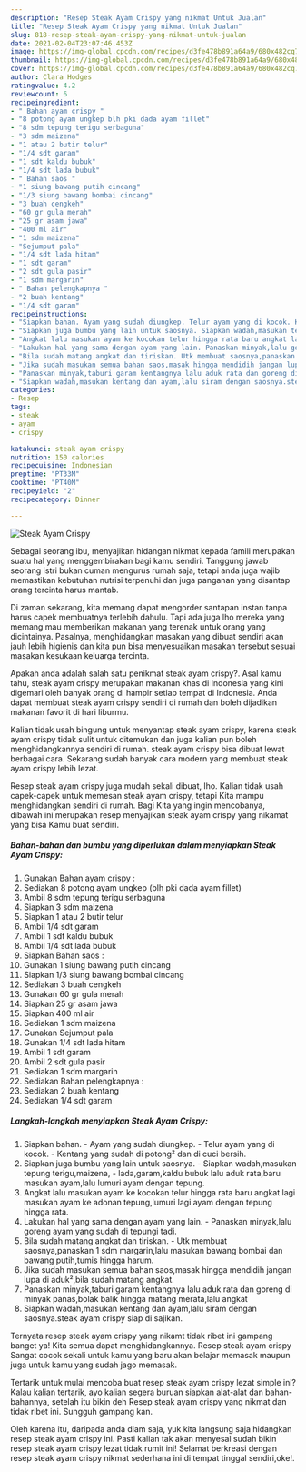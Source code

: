 ```yaml
---
description: "Resep Steak Ayam Crispy yang nikmat Untuk Jualan"
title: "Resep Steak Ayam Crispy yang nikmat Untuk Jualan"
slug: 818-resep-steak-ayam-crispy-yang-nikmat-untuk-jualan
date: 2021-02-04T23:07:46.453Z
image: https://img-global.cpcdn.com/recipes/d3fe478b891a64a9/680x482cq70/steak-ayam-crispy-foto-resep-utama.jpg
thumbnail: https://img-global.cpcdn.com/recipes/d3fe478b891a64a9/680x482cq70/steak-ayam-crispy-foto-resep-utama.jpg
cover: https://img-global.cpcdn.com/recipes/d3fe478b891a64a9/680x482cq70/steak-ayam-crispy-foto-resep-utama.jpg
author: Clara Hodges
ratingvalue: 4.2
reviewcount: 6
recipeingredient:
- " Bahan ayam crispy "
- "8 potong ayam ungkep blh pki dada ayam fillet"
- "8 sdm tepung terigu serbaguna"
- "3 sdm maizena"
- "1 atau 2 butir telur"
- "1/4 sdt garam"
- "1 sdt kaldu bubuk"
- "1/4 sdt lada bubuk"
- " Bahan saos "
- "1 siung bawang putih cincang"
- "1/3 siung bawang bombai cincang"
- "3 buah cengkeh"
- "60 gr gula merah"
- "25 gr asam jawa"
- "400 ml air"
- "1 sdm maizena"
- "Sejumput pala"
- "1/4 sdt lada hitam"
- "1 sdt garam"
- "2 sdt gula pasir"
- "1 sdm margarin"
- " Bahan pelengkapnya "
- "2 buah kentang"
- "1/4 sdt garam"
recipeinstructions:
- "Siapkan bahan. Ayam yang sudah diungkep. Telur ayam yang di kocok. Kentang yang sudah di potong² dan di cuci bersih."
- "Siapkan juga bumbu yang lain untuk saosnya. Siapkan wadah,masukan tepung terigu,maizena, lada,garam,kaldu bubuk lalu aduk rata,baru masukan ayam,lalu lumuri ayam dengan tepung."
- "Angkat lalu masukan ayam ke kocokan telur hingga rata baru angkat lagi masukan ayam ke adonan tepung,lumuri lagi ayam dengan tepung hingga rata."
- "Lakukan hal yang sama dengan ayam yang lain. Panaskan minyak,lalu goreng ayam yang sudah di tepungi tadi."
- "Bila sudah matang angkat dan tiriskan. Utk membuat saosnya,panaskan 1 sdm margarin,lalu masukan bawang bombai dan bawang putih,tumis hingga harum."
- "Jika sudah masukan semua bahan saos,masak hingga mendidih jangan lupa di aduk²,bila sudah matang angkat."
- "Panaskan minyak,taburi garam kentangnya lalu aduk rata dan goreng di minyak panas,bolak balik hingga matang merata,lalu angkat"
- "Siapkan wadah,masukan kentang dan ayam,lalu siram dengan saosnya.steak ayam crispy siap di sajikan."
categories:
- Resep
tags:
- steak
- ayam
- crispy

katakunci: steak ayam crispy 
nutrition: 150 calories
recipecuisine: Indonesian
preptime: "PT33M"
cooktime: "PT40M"
recipeyield: "2"
recipecategory: Dinner

---
```



![Steak Ayam Crispy](https://img-global.cpcdn.com/recipes/d3fe478b891a64a9/680x482cq70/steak-ayam-crispy-foto-resep-utama.jpg)

Sebagai seorang ibu, menyajikan hidangan nikmat kepada famili merupakan suatu hal yang menggembirakan bagi kamu sendiri. Tanggung jawab seorang istri bukan cuman mengurus rumah saja, tetapi anda juga wajib memastikan kebutuhan nutrisi terpenuhi dan juga panganan yang disantap orang tercinta harus mantab.

Di zaman  sekarang, kita memang dapat mengorder santapan instan tanpa harus capek membuatnya terlebih dahulu. Tapi ada juga lho mereka yang memang mau memberikan makanan yang terenak untuk orang yang dicintainya. Pasalnya, menghidangkan masakan yang dibuat sendiri akan jauh lebih higienis dan kita pun bisa menyesuaikan masakan tersebut sesuai masakan kesukaan keluarga tercinta. 



Apakah anda adalah salah satu penikmat steak ayam crispy?. Asal kamu tahu, steak ayam crispy merupakan makanan khas di Indonesia yang kini digemari oleh banyak orang di hampir setiap tempat di Indonesia. Anda dapat membuat steak ayam crispy sendiri di rumah dan boleh dijadikan makanan favorit di hari liburmu.

Kalian tidak usah bingung untuk menyantap steak ayam crispy, karena steak ayam crispy tidak sulit untuk ditemukan dan juga kalian pun boleh menghidangkannya sendiri di rumah. steak ayam crispy bisa dibuat lewat berbagai cara. Sekarang sudah banyak cara modern yang membuat steak ayam crispy lebih lezat.

Resep steak ayam crispy juga mudah sekali dibuat, lho. Kalian tidak usah capek-capek untuk memesan steak ayam crispy, tetapi Kita mampu menghidangkan sendiri di rumah. Bagi Kita yang ingin mencobanya, dibawah ini merupakan resep menyajikan steak ayam crispy yang nikamat yang bisa Kamu buat sendiri.

<!--inarticleads1-->

##### Bahan-bahan dan bumbu yang diperlukan dalam menyiapkan Steak Ayam Crispy:

1. Gunakan  Bahan ayam crispy :
1. Sediakan 8 potong ayam ungkep (blh pki dada ayam fillet)
1. Ambil 8 sdm tepung terigu serbaguna
1. Siapkan 3 sdm maizena
1. Siapkan 1 atau 2 butir telur
1. Ambil 1/4 sdt garam
1. Ambil 1 sdt kaldu bubuk
1. Ambil 1/4 sdt lada bubuk
1. Siapkan  Bahan saos :
1. Gunakan 1 siung bawang putih cincang
1. Siapkan 1/3 siung bawang bombai cincang
1. Sediakan 3 buah cengkeh
1. Gunakan 60 gr gula merah
1. Siapkan 25 gr asam jawa
1. Siapkan 400 ml air
1. Sediakan 1 sdm maizena
1. Gunakan Sejumput pala
1. Gunakan 1/4 sdt lada hitam
1. Ambil 1 sdt garam
1. Ambil 2 sdt gula pasir
1. Sediakan 1 sdm margarin
1. Sediakan  Bahan pelengkapnya :
1. Sediakan 2 buah kentang
1. Sediakan 1/4 sdt garam




<!--inarticleads2-->

##### Langkah-langkah menyiapkan Steak Ayam Crispy:

1. Siapkan bahan. - Ayam yang sudah diungkep. - Telur ayam yang di kocok. - Kentang yang sudah di potong² dan di cuci bersih.
1. Siapkan juga bumbu yang lain untuk saosnya. - Siapkan wadah,masukan tepung terigu,maizena, - lada,garam,kaldu bubuk lalu aduk rata,baru masukan ayam,lalu lumuri ayam dengan tepung.
1. Angkat lalu masukan ayam ke kocokan telur hingga rata baru angkat lagi masukan ayam ke adonan tepung,lumuri lagi ayam dengan tepung hingga rata.
1. Lakukan hal yang sama dengan ayam yang lain. - Panaskan minyak,lalu goreng ayam yang sudah di tepungi tadi.
1. Bila sudah matang angkat dan tiriskan. - Utk membuat saosnya,panaskan 1 sdm margarin,lalu masukan bawang bombai dan bawang putih,tumis hingga harum.
1. Jika sudah masukan semua bahan saos,masak hingga mendidih jangan lupa di aduk²,bila sudah matang angkat.
1. Panaskan minyak,taburi garam kentangnya lalu aduk rata dan goreng di minyak panas,bolak balik hingga matang merata,lalu angkat
1. Siapkan wadah,masukan kentang dan ayam,lalu siram dengan saosnya.steak ayam crispy siap di sajikan.




Ternyata resep steak ayam crispy yang nikamt tidak ribet ini gampang banget ya! Kita semua dapat menghidangkannya. Resep steak ayam crispy Sangat cocok sekali untuk kamu yang baru akan belajar memasak maupun juga untuk kamu yang sudah jago memasak.

Tertarik untuk mulai mencoba buat resep steak ayam crispy lezat simple ini? Kalau kalian tertarik, ayo kalian segera buruan siapkan alat-alat dan bahan-bahannya, setelah itu bikin deh Resep steak ayam crispy yang nikmat dan tidak ribet ini. Sungguh gampang kan. 

Oleh karena itu, daripada anda diam saja, yuk kita langsung saja hidangkan resep steak ayam crispy ini. Pasti kalian tak akan menyesal sudah bikin resep steak ayam crispy lezat tidak rumit ini! Selamat berkreasi dengan resep steak ayam crispy nikmat sederhana ini di tempat tinggal sendiri,oke!.

